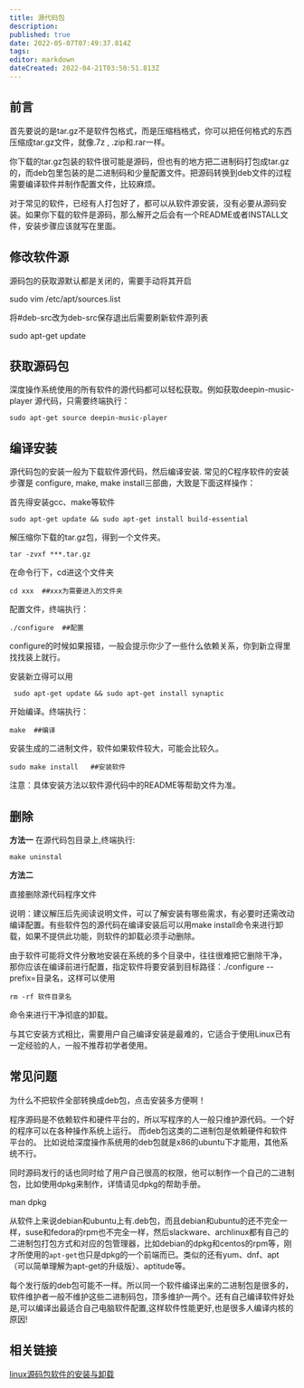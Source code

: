 ```yaml
---
title: 源代码包
description: 
published: true
date: 2022-05-07T07:49:37.814Z
tags: 
editor: markdown
dateCreated: 2022-04-21T03:50:51.813Z
---
```


## 前言

首先要说的是tar.gz不是软件包格式，而是压缩档格式，你可以把任何格式的东西压缩成tar.gz文件，就像.7z , .zip和.rar一样。

你下载的tar.gz包装的软件很可能是源码，但也有的地方把二进制码打包成tar.gz的，而deb包里包装的是二进制码和少量配置文件。把源码转换到deb文件的过程需要编译软件并制作配置文件，比较麻烦。

对于常见的软件，已经有人打包好了，都可以从软件源安装，没有必要从源码安装。如果你下载的软件是源码，那么解开之后会有一个README或者INSTALL文件，安装步骤应该就写在里面。

## 修改软件源
源码包的获取源默认都是关闭的，需要手动将其开启

   sudo vim /etc/apt/sources.list

将#deb-src改为deb-src保存退出后需要刷新软件源列表

   sudo apt-get update

## 获取源码包
深度操作系统使用的所有软件的源代码都可以轻松获取。例如获取deepin-music-player 源代码，只需要终端执行：

    sudo apt-get source deepin-music-player 

## 编译安装

源代码包的安装一般为下载软件源代码，然后编译安装. 常见的C程序软件的安装步骤是 configure, make, make install三部曲，大致是下面这样操作：

首先得安装gcc、make等软件

    sudo apt-get update && sudo apt-get install build-essential

解压缩你下载的tar.gz包，得到一个文件夹。

    tar -zvxf ***.tar.gz 

在命令行下，cd进这个文件夹

    cd xxx  ##xxx为需要进入的文件夹

配置文件，终端执行：

    ./configure  ##配置

configure的时候如果报错，一般会提示你少了一些什么依赖关系，你到新立得里找找装上就行。

安装新立得可以用

     sudo apt-get update && sudo apt-get install synaptic

开始编译。终端执行：

    make  ##编译

安装生成的二进制文件，软件如果软件较大，可能会比较久。

    sudo make install   ##安装软件

注意：具体安装方法以软件源代码中的README等帮助文件为准。

## 删除
**方法一**
在源代码包目录上,终端执行:

    make uninstal

**方法二**

直接删除源代码程序文件

说明：建议解压后先阅读说明文件，可以了解安装有哪些需求，有必要时还需改动编译配置。有些软件包的源代码在编译安装后可以用make install命令来进行卸载，如果不提供此功能，则软件的卸载必须手动删除。

由于软件可能将文件分散地安装在系统的多个目录中，往往很难把它删除干净， 那你应该在编译前进行配置，指定软件将要安装到目标路径：./configure --prefix=目录名，这样可以使用

    rm -rf 软件目录名 

命令来进行干净彻底的卸载。

与其它安装方式相比，需要用户自己编译安装是最难的，它适合于使用Linux已有一定经验的人，一般不推荐初学者使用。

## 常见问题

为什么不把软件全部转换成deb包，点击安装多方便啊！

程序源码是不依赖软件和硬件平台的，所以写程序的人一般只维护源代码。一个好的程序可以在各种操作系统上运行。 而deb包这类的二进制包是依赖硬件和软件平台的。 比如说给深度操作系统用的deb包就是x86的ubuntu下才能用，其他系统不行。

同时源码发行的话也同时给了用户自己很高的权限，他可以制作一个自己的二进制包，比如使用dpkg来制作，详情请见dpkg的帮助手册。

man dpkg

从软件上来说debian和ubuntu上有.deb包，而且debian和ubuntu的还不完全一样，suse和fedora的rpm也不完全一样，然后slackware、archlinux都有自己的二进制包打包方式和对应的包管理器，比如debian的dpkg和centos的rpm等，刚才所使用的`apt-get`也只是dpkg的一个前端而已。类似的还有yum、dnf、apt（可以简单理解为apt-get的升级版）、aptitude等。

每个发行版的deb包可能不一样。所以同一个软件编译出来的二进制包是很多的，软件维护者一般不维护这些二进制码包，顶多维护一两个。还有自己编译软件好处是,可以编译出最适合自己电脑软件配置,这样软件性能更好,也是很多人编译内核的原因!

## 相关链接
[linux源码包软件的安装与卸载](http://blog.csdn.net/samxx8/article/details/7570542)
